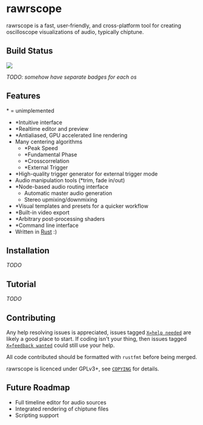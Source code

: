 # rawrscope

rawrscope is a fast, user-friendly, and cross-platform tool for creating
oscilloscope visualizations of audio, typically chiptune.

## Build Status

![](https://github.com/chiptunecafe/rawrscope/workflows/Build%20and%20test/badge.svg)

*TODO: somehow have separate badges for each os*

## Features

\* = unimplemented

* \*Intuitive interface
* \*Realtime editor and preview
* \*Antialiased, GPU accelerated line rendering
* Many centering algorithms
  * \*Peak Speed
  * \*Fundamental Phase
  * \*Crosscorrelation
  * \*External Trigger
* \*High-quality trigger generator for external trigger mode
* Audio manipulation tools (\*trim, fade in/out)
* \*Node-based audio routing interface
  * Automatic master audio generation
  * Stereo upmixing/downmixing
* \*Visual templates and presets for a quicker workflow
* \*Built-in video export
* \*Arbitrary post-processing shaders
* \*Command line interface
* Written in [Rust](https://www.rust-lang.org) :)

## Installation

*TODO*

## Tutorial

*TODO*

## Contributing

Any help resolving issues is appreciated, issues tagged
[`X=help needed`](https://github.com/chiptunecafe/rawrscope/issues?q=label%3A%22X%3Dhelp+needed%22) 
are likely a good place to start. If coding isn't your thing, then issues tagged
[`X=feedback wanted`](https://github.com/chiptunecafe/rawrscope/issues?q=label%3A%22X%3Dfeedback+wanted%22)
could still use your help.

All code contributed should be formatted with `rustfmt` before being merged.

rawrscope is licenced under GPLv3+, see
[`COPYING`](https://github.com/chiptunecafe/rawrscope/blob/master/COPYING)
for details.

## Future Roadmap

* Full timeline editor for audio sources
* Integrated rendering of chiptune files
* Scripting support
